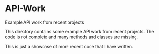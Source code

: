# API-Work
Example API work from recent projects

This directory contains some example API work from recent projects. The code is not complete and many methods and classes are missing.

This is just a showcase of more recent code that I have written.
